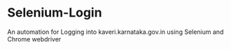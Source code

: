 # Selenium-Login
An automation for Logging into kaveri.karnataka.gov.in using Selenium and Chrome webdriver 
